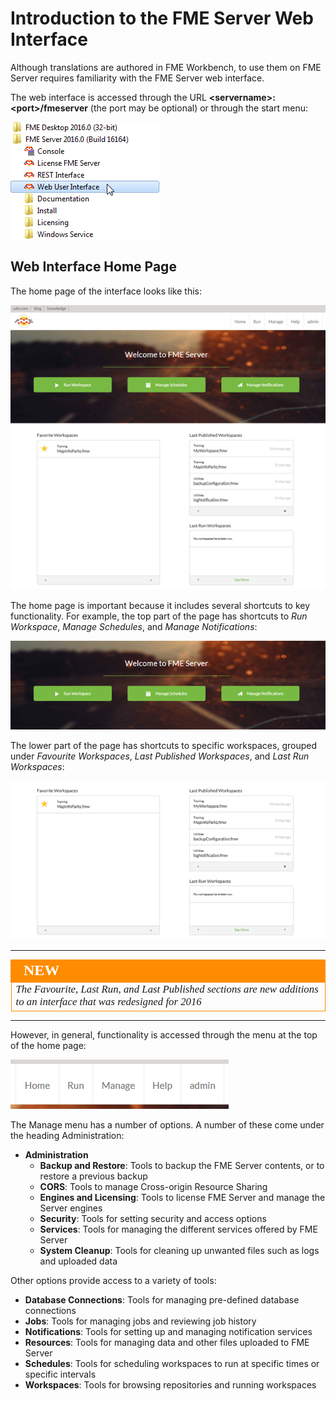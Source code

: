 # Introduction to the FME Server Web Interface

Although translations are authored in FME Workbench, to use them on FME Server requires familiarity with the FME Server web interface. 

The web interface is accessed through the URL **&lt;servername&gt;:&lt;port&gt;/fmeserver** (the port may be optional) or through the start menu:

![](./Images/Img1.23.ServerInterfaceAccess.png)


## Web Interface Home Page ##

The home page of the interface looks like this:

![](./Images/Img1.20.ServerInterfaceOverview.png)

The home page is important because it includes several shortcuts to key functionality. For example, the top part of the page has shortcuts to *Run Workspace*, *Manage Schedules*, and *Manage Notifications*:

![](./Images/Img1.21.ServerInterfaceUpperShortcuts.png)

The lower part of the page has shortcuts to specific workspaces, grouped under *Favourite Workspaces*, *Last Published Workspaces*, and *Last Run Workspaces*:

![](./Images/Img1.22.ServerInterfaceLowerShortcuts.png)

---

<!--New Section--> 

<table style="border-spacing: 0px">
<tr>
<td style="vertical-align:middle;background-color:darkorange;border: 2px solid darkorange">
<i class="fa fa-bolt fa-lg fa-pull-left fa-fw" style="color:white;padding-right: 12px;vertical-align:text-top"></i>
<span style="color:white;font-size:x-large;font-weight: bold;font-family:serif">NEW</span>
</td>
</tr>

<tr>
<td style="border: 1px solid darkorange">
<span style="font-family:serif; font-style:italic; font-size:larger">
The Favourite, Last Run, and Last Published sections are new additions to an interface that was redesigned for 2016
</span>
</td>
</tr>
</table>

---

However, in general, functionality is accessed through the menu at the top of the home page:

![](./Images/Img1.24.ServerInterfaceMenu.png)

The Manage menu has a number of options. A number of these come under the heading Administration:

- **Administration**
	- **Backup and Restore**: Tools to backup the FME Server contents, or to restore a previous backup 
	- **CORS**: Tools to manage Cross-origin Resource Sharing 
	- **Engines and Licensing**: Tools to license FME Server and manage the Server engines
	- **Security**: Tools for setting security and access options
	- **Services**: Tools for managing the different services offered by FME Server 
	- **System Cleanup**: Tools for cleaning up unwanted files such as logs and uploaded data

Other options provide access to a variety of tools:

- **Database Connections**: Tools for managing pre-defined database connections
- **Jobs**: Tools for managing jobs and reviewing job history
- **Notifications**: Tools for setting up and managing notification services
- **Resources**: Tools for managing data and other files uploaded to FME Server
- **Schedules**: Tools for scheduling workspaces to run at specific times or specific intervals
- **Workspaces**: Tools for browsing repositories and running workspaces
